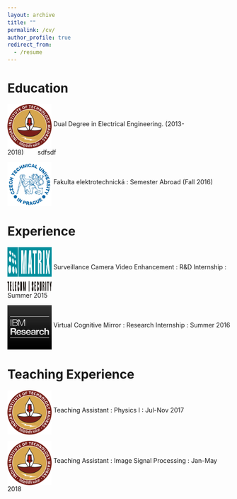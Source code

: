 ```yaml
---
layout: archive
title: ""
permalink: /cv/
author_profile: true
redirect_from:
  - /resume
---
```

Education
======
<p> <img src="/images/logo.png" alt="Smiley face" align="middle" style="width:100px;height:100px;">    Dual Degree in Electrical Engineering. (2013-2018)&nbsp;&nbsp;&nbsp;&nbsp;&nbsp;&nbsp;&nbsp;&nbsp;sdfsdf</p> 

<p> <img src="/images/ctu.jpg" alt="Smiley face" align="middle" style="width:100px;height:100px;">    Fakulta elektrotechnická : Semester Abroad (Fall 2016)</p> 


Experience
======
<p> <img src="/images/matrix.jpg" alt="Smiley face" align="middle" style="width:100px;height:100px;">    Surveillance Camera Video Enhancement : R&D Internship : Summer 2015</p> 

<p> <img src="/images/ibm.jpg" alt="Smiley face" align="middle" style="width:100px;height:100px;">    Virtual Cognitive Mirror : Research Internship : Summer 2016</p> 

Teaching Experience
======
<p> <img src="/images/logo.png" alt="Smiley face" align="middle" style="width:100px;height:100px;">    Teaching Assistant : Physics I : Jul-Nov 2017</p>

<p> <img src="/images/logo.png" alt="Smiley face" align="middle" style="width:100px;height:100px;">    Teaching Assistant : Image Signal Processing : Jan-May 2018</p>

  
